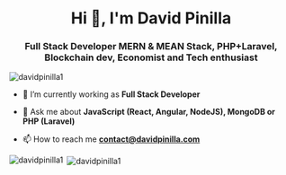 <h1 align="center">Hi 👋, I'm David Pinilla</h1>
<h3 align="center">Full Stack Developer MERN & MEAN Stack, PHP+Laravel, Blockchain dev, Economist and Tech enthusiast</h3>
<p align="left"> <img src="https://komarev.com/ghpvc/?username=davidpinilla1" alt="davidpinilla1" /> </p>

- 🔭 I’m currently working as **Full Stack Developer**

- 💬 Ask me about **JavaScript (React, Angular, NodeJS), MongoDB or PHP (Laravel)**

- 📫 How to reach me **contact@davidpinilla.com**

<p align="left">
<img align="left" src="https://github-readme-stats.vercel.app/api/top-langs/?username=davidpinilla1&layout=compact&hide=html" alt="davidpinilla1" />
</p>

<p>
  &nbsp;<img align="center" src="https://github-readme-stats.vercel.app/api?username=davidpinilla1&show_icons=true" alt="davidpinilla1" />
</p>
